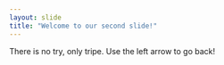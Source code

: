 ```yaml
---
layout: slide
title: "Welcome to our second slide!"
---
```

There is no try, only tripe.
Use the left arrow to go back!
